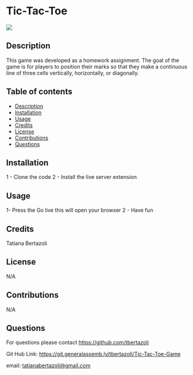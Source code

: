 # Tic-Tac-Toe

   <img src="assets/images/Screenshot 2024-03-20 at 1.32.12 PM.png">

## Description

This game was developed as a homework assignment. The goal of the game is for players to position their marks so that they make a continuous line of three cells vertically, horizontally, or diagonally.

## Table of contents

- [Description](#description)
- [Installation](#installation)
- [Usage](#usage)
- [Credits](#credits)
- [License](#license)
- [Contributions](#contributions)
- [Questions](#questions)

## Installation

1 - Clone the code
2 - Install the live server extension

## Usage

1- Press the Go live this will open your browser
2 - Have fun

## Credits

Tatiana Bertazoli

## License

N/A

## Contributions

N/A

## Questions

For questions please contact https://github.com/tbertazoli

Git Hub Link: https://git.generalassemb.ly/tbertazoli/Tic-Tac-Toe-Game

email: tatianabertazoli@gmail.com
